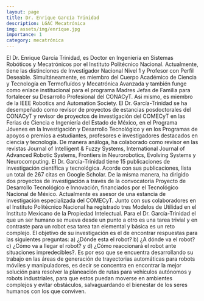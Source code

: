 ```yaml
---
layout: page
title: Dr. Enrique García Trinidad
description: LGAC Mecatrónica
img: assets/img/enrique.jpg
importance: 1
category: mecatrónica
---
```


El Dr. Enrique García Trinidad, es Doctor en Ingeniería en Sistemas Robóticos y Mecatrónicos por el Instituto Politécnico Nacional. Actualmente, tiene las distinciones de Investigador Nacional Nivel 1 y Profesor con Perfil Deseable. Simultáneamente, es miembro del Cuerpo Académico de Ciencia y Tecnología en Termofluídos y Mecatrónica Avanzada y también funge como enlace institucional para el programa Madres Jefas de Familia para fortalecer su Desarrollo Profesional del CONACyT. Asi mismo, es miembro de la IEEE Robotics and Automation Society. El Dr. García-Trinidad se ha desempeñado como revisor de proyectos de estancias posdoctorales del CONACyT y revisor de proyectos de investigación del COMECyT en las Ferias de Ciencia e Ingeniería del Estado de México, en el Programa Jóvenes en la Investigación y Desarrollo Tecnológico y en los Programas de apoyos o premios a estudiantes, profesores e investigadores destacados en ciencia y tecnología. De manera análoga, ha colaborado como revisor en las revistas Journal of Intelligent & Fuzzy Systems, International Journal of Advanced Robotic Systems, Frontiers in Neurorobotics, Evolving Systems y Neurocomputing. El Dr. García-Trinidad tiene 15 publicaciones de investigación científica y tecnológica. Acorde con sus publicaciones, lista un total de 267 citas en Google Scholar. De la misma manera, ha dirigido dos proyectos de investigación a través de la convocatoria Proyecto de Desarrollo Tecnológico e Innovación, financiados por el Tecnológico Nacional de México. Actualmente es asesor de una estancia de investigación especializada del COMECyT. Junto con sus colaboradores en el Instituto Politécnico Nacional ha registrado tres Modelos de Utilidad en el Instituto Mexicano de la Propiedad Intelectual. Para el Dr. García-Trinidad el que un ser humano se mueva desde un punto a otro es una tarea trivial y en contraste para un robot esa tarea tan elemental y básica es un reto complejo. El objetivo de su investigación es el de encontrar respuestas para las siguientes preguntas: a) ¿Dónde esta el robot? b) ¿A dónde va el robot? c) ¿Cómo va a llegar el robot? y d) ¿Cómo reaccionará el robot ante situaciones impredecibles?. Es por eso que se encuentra desarrollando su trabajo en las áreas de generación de trayectorias automáticas para robots móviles y manipuladores, es decir se concentra en encontrar la mejor solución para resolver la planeación de rutas para vehículos autónomos y robots industriales, para que estos puedan moverse en ambientes complejos y evitar obstáculos, salvaguardando el bienestar de los seres humanos con los que conviven.